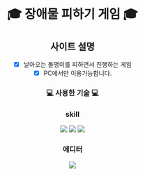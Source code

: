 <div align="center">

# :mortar_board: 장애물 피하기 게임 :mortar_board:

## 사이트 설명

- [x] 날아오는 돌맹이를 피하면서 진행하는 게임
- [x] PC에서만 이용가능합니다.

### :computer: 사용한 기술 :computer:

### skill

<img src="https://img.shields.io/badge/html5-E34F26?style=for-the-badge&logo=html5&logoColor=white"> <img src="https://img.shields.io/badge/css-1572B6?style=for-the-badge&logo=css3&logoColor=white"> <img src="https://img.shields.io/badge/javascript-F7DF1E?style=for-the-badge&logo=javascript&logoColor=black"> 

### 에디터

  <img src="https://img.shields.io/badge/visualstudio-007ACC?style=for-the-badge&logo=visualstudio&logoColor=white">

</div>

